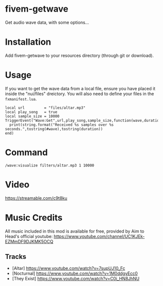 # fivem-getwave
Get audio wave data, with some options...

# Installation
Add fivem-getwave to your resources directory (through git or download).

# Usage
If you want to get the wave data from a local file, ensure you have placed it inside the "nui/files" dreictory.
You will also need to define your files in the `fxmanifest.lua`.

```
local url         = "files/altar.mp3" 
local play_song   = true  
local sample_size = 10000
TriggerEvent("Wave:Get",url,play_song,sample_size,function(wave,duration)
  print(string.format("Received %s samples over %s seconds.",tostring(#wave),tostring(duration))
end)
```

# Command
```
/wave:visualize filters/altar.mp3 1 10000
```

# Video
https://streamable.com/c9t8ku

# Music Credits
All music included in this mod is available for free, provided by Aim to Head's official youtube:
https://www.youtube.com/channel/UC1KJEk-EZMmDF9DJKMK5OCQ

## Tracks
- [Altar] https://www.youtube.com/watch?v=7supUJ10_Fc
- [Nocturnal] https://www.youtube.com/watch?v=1M0ddgyEcc0
- [They Exist] https://www.youtube.com/watch?v=C0i_HN8JhNU
